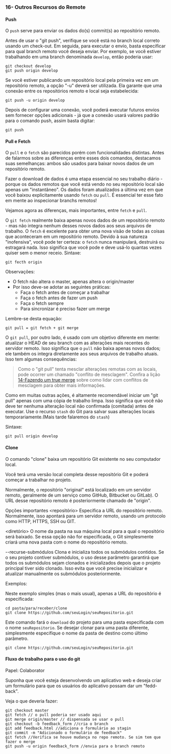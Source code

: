 ### 16- Outros Recursos do Remote

#### Push

O `push` serve para enviar os dados do(s) commit(s) ao repositório remoto.

Antes de usar o "git push", verifique se você está no branch local correto usando um check-out. Em seguida, para executar o envio, basta especificar para qual branch remoto você deseja enviar. 
Por exemplo, se você estiver trabalhando em uma branch denominada `develop`, então poderia usar:

```
git checkout develop
git push origin develop

```
Se você estiver publicando um repositório local pela primeira vez em um repositório remoto, a opção "-u" deverá ser utilizada. Ela garante que uma conexão entre os repositórios remoto e local seja estabelecida:

```
git push -u origin develop
```
Depois de configurar uma conexão, você poderá executar futuros envios sem fornecer opções adicionais - já que a conexão usará valores padrão para o comando push, assim basta digitar:

```
git push 
```

#### Pull e Fetch

O `pull` e o `fetch` são parecidos porém com funcionalidades distintas. Antes de falarmos sobre as diferenças entre esses dois comandos, destacamos suas semelhanças: ambos são usados ​​para baixar novos dados de um repositório remoto.

Fazer o download de dados é uma etapa essencial no seu trabalho diário - porque os dados remotos que você está vendo no seu repositório local são apenas um "instantâneo". Os dados foram atualizados  a última vez em que você baixou explicitamente usando `fetch` ou `pull`. É essencial ter esse fato em mente ao inspecionar branchs remotos!

Vejamos agora as diferenças, mais importantes, entre `fetch` e `pull`.

O `git fetch` realmente baixa apenas novos dados de um repositório remoto - mas não integra nenhum desses novos dados aos seus arquivos de trabalho. O `fetch` é excelente para obter uma nova visão de todas as coisas que aconteceram em um repositório remoto.
Devido à sua natureza "inofensiva", você pode ter certeza: o `fetch` nunca manipulará, destruirá ou estragará nada. Isso significa que você pode e deve usá-lo quantas vezes quiser sem o menor receio.
Sintaxe:

```
git fecth origin
```
Observações:

- O fetch não altera o master, apenas altera o origin/master
- Por isso deve-se adotar as seguintes práticas:
    - Faça o fetch antes de começar a trabalhar
    - Faça o fetch antes de fazer um push
    - Faça o fetch sempre
    - Para sincronizar é preciso fazer um merge

Lembre-se desta equação:

`git pull = git fetch + git merge`


O `git pull`, por outro lado, é usado com um objetivo diferente em mente: atualizar o HEAD de seu branch com as alterações mais recentes do servidor remoto. Isso significa que o `pull` não baixa apenas novos dados; ele também os integra diretamente aos seus arquivos de  trabalho atuais. Isso tem algumas consequências:

> Como o "git pull" tenta mesclar alterações remotas com as locais, pode ocorrer um chamado "conflito de mesclagem". Confira a lição  [14-Fazendo um true merge](../14-TrueMerge/README.md) sobre como lidar com conflitos de mesclagem para obter mais informações.

Como em muitas outras ações, é altamente recomendável iniciar um "git pull" apenas com uma cópia de trabalho limpa. Isso significa que você não deve ter nenhuma alteração local não confirmada (comitada) antes de executar. Use o recurso `stash` do Git para salvar suas alterações locais temporariamente.(Mais tarde falaremos do `stash`)

Sintaxe:

```
git pull origin develop
```

#### Clone

O comando "clone" baixa um repositório Git existente no seu computador local.

Você terá uma versão local completa desse repositório Git e poderá começar a trabalhar no projeto.

Normalmente, o repositório "original" está localizado em um servidor remoto, geralmente de um serviço como GitHub, Bitbucket ou GitLab). O URL desse repositório remoto é posteriormente chamado de "origin".

Opções importantes
<repositório>
Especifica a URL do repositório remoto. Normalmente, isso apontará para um servidor remoto, usando um protocolo como HTTP, HTTPS, SSH ou GIT.

<diretório>
O nome da pasta na sua máquina local para a qual o repositório será baixado. Se essa opção não for especificada, o Git simplesmente criará uma nova pasta com o nome do repositório remoto.

--recurse-submódulos
Clona e inicializa todos os submódulos contidos. Se o seu projeto contiver submódulos, o uso desse parâmetro garantirá que todos os submódulos sejam clonados e inicializados depois que o projeto principal tiver sido clonado. Isso evita que você precise inicializar e atualizar manualmente os submódulos posteriormente.

Exemplos:

Neste exemplo simples (mas o mais usual), apenas a URL do repositório é especificada:

```
cd pasta/para/receber/clone
git clone https://github.com/seuLogin/seuRepositorio.git
```

Este comando fará o `download` do projeto para uma pasta especificada com o nome `seuRepositorio`. Se desejar clonar para uma pasta diferente, simplesmente especifique o nome da pasta de destino como último parâmetro.

```
git clone https://github.com/seuLogin/seuRepositorio.git
```
#### Fluxo de trabalho para o uso do git

Papel: Colaborator

Suponha que você esteja desenvolvendo um aplicativo web e deseja criar um formulário para que os usuários do aplicativo possam dar um "fedd-back".

Veja o que deveria fazer:

```
git checkout master
git fetch // o pull poderia ser usado aqui
git merge origin/master // dispensada se usar o pull
git checkout -b feedback_form //cria o branch 
git add feedback.html //adiciona o formulário ao stagin
git commit -m "Adicionado o formulário de feedback"
git fetch //Verifica se houve mudança no repo remoto. Se sim tem que fazer o merge
git push -u origin feedback_form //envia para o branch remoto
```








